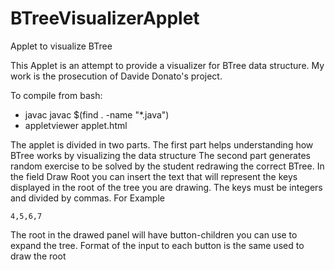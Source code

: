 # BTreeVisualizerApplet
Applet to visualize BTree

This Applet is an attempt to provide a visualizer for BTree data structure. 
My work is the prosecution of Davide Donato's project.  

To compile from bash:

- javac javac $(find . -name "*.java")
- appletviewer applet.html 

The applet is divided in two parts. 
The first part helps understanding how BTree works by visualizing the data structure
The second part generates random exercise to be solved by the student redrawing the correct BTree.
In the field Draw Root you can insert the text that will represent the keys displayed in the root of 
the tree you are drawing. The keys must be integers and  divided by commas.
For Example

	4,5,6,7

The root in the drawed panel will have button-children you can use to expand the tree. Format of the input to each button is the same used to draw the root
  

